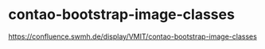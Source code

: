 # contao-bootstrap-image-classes
https://confluence.swmh.de/display/VMIT/contao-bootstrap-image-classes
